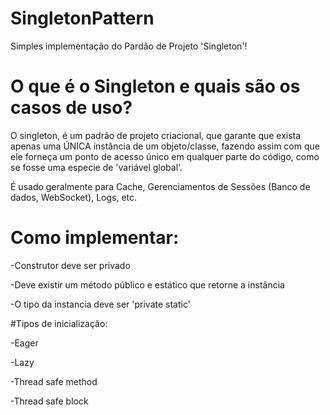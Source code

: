 # SingletonPattern
Simples implementação do Pardão de Projeto 'Singleton'!

# O que é o Singleton e quais são os casos de uso?

O singleton, é um padrão de projeto criacional, que garante que exista apenas uma ÚNICA instância de um objeto/classe, fazendo assim com que ele forneça um ponto de acesso único em qualquer parte do código, como se fosse uma especie de 'variável global'.

É usado geralmente para Cache, Gerenciamentos de Sessões (Banco de dados, WebSocket), Logs, etc.

# Como implementar:

<p>-Construtor deve ser privado</p>
<p>-Deve existir um método público e estático que retorne a instância</p>
<p>-O tipo da instancia deve ser 'private static'</p>

#Tipos de inicialização:

<p>-Eager</p>
<p>-Lazy</p>
<p>-Thread safe method</p>
<p>-Thread safe block</p>
